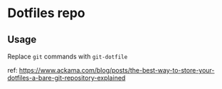 # Dotfiles repo

## Usage

Replace `git` commands with `git-dotfile`

ref: https://www.ackama.com/blog/posts/the-best-way-to-store-your-dotfiles-a-bare-git-repository-explained
